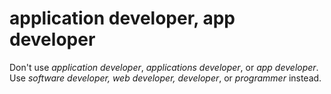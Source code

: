 # application developer, app developer

Don't use *application developer*, *applications developer*, or *app developer*. Use *software developer, web developer, developer*, or *programmer* instead.
